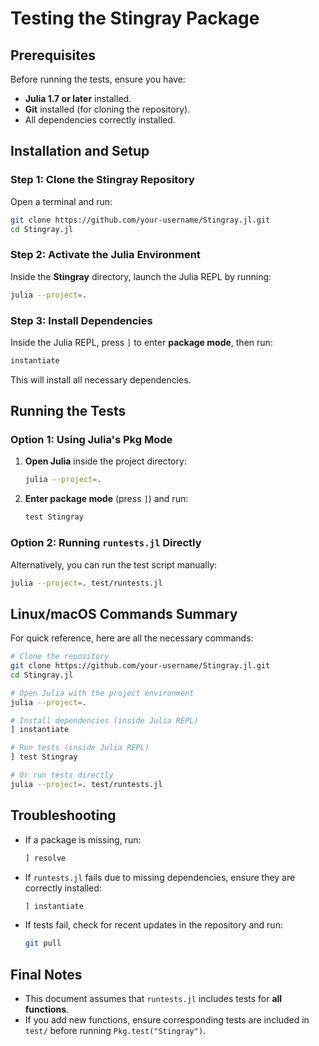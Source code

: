 # Testing the Stingray Package

## Prerequisites
Before running the tests, ensure you have:
- **Julia 1.7 or later** installed.
- **Git** installed (for cloning the repository).
- All dependencies correctly installed.

## Installation and Setup
### Step 1: Clone the Stingray Repository
Open a terminal and run:
```sh
git clone https://github.com/your-username/Stingray.jl.git
cd Stingray.jl
```

### Step 2: Activate the Julia Environment
Inside the **Stingray** directory, launch the Julia REPL by running:
```sh
julia --project=.
```

### Step 3: Install Dependencies
Inside the Julia REPL, press `]` to enter **package mode**, then run:
```julia
instantiate
```
This will install all necessary dependencies.

## Running the Tests
### Option 1: Using Julia's Pkg Mode
1. **Open Julia** inside the project directory:
   ```sh
   julia --project=.
   ```
2. **Enter package mode** (press `]`) and run:
   ```julia
   test Stingray
   ```

### Option 2: Running `runtests.jl` Directly
Alternatively, you can run the test script manually:
```sh
julia --project=. test/runtests.jl
```

## Linux/macOS Commands Summary
For quick reference, here are all the necessary commands:
```sh
# Clone the repository
git clone https://github.com/your-username/Stingray.jl.git
cd Stingray.jl

# Open Julia with the project environment
julia --project=.

# Install dependencies (inside Julia REPL)
] instantiate

# Run tests (inside Julia REPL)
] test Stingray

# Or run tests directly
julia --project=. test/runtests.jl
```

## Troubleshooting
- If a package is missing, run:
  ```julia
  ] resolve
  ```
- If `runtests.jl` fails due to missing dependencies, ensure they are correctly installed:
  ```julia
  ] instantiate
  ```
- If tests fail, check for recent updates in the repository and run:
  ```sh
  git pull
  ```

## Final Notes
- This document assumes that `runtests.jl` includes tests for **all functions**.
- If you add new functions, ensure corresponding tests are included in `test/` before running `Pkg.test("Stingray")`.

